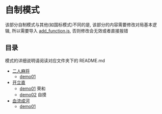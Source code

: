 # 自制模式

该部分自制模式与其他(如国标模式)不同的是, 该部分的内容需要修改对局基本逻辑, 所以需要导入 [add_function.js](../../add_function.js), 否则修改会无效或者直接报错

## 目录

模式的详细说明请阅读对应文件夹下的 README.md

- [二人麻将](二人麻将)
   - [demo01](二人麻将/demo01.js)
- [开立直](开立直)
   - [demo01](开立直/demo01.js) 荣和
   - [demo02](开立直/demo02.js) 自摸
- [血流成河](血流成河)
   - [demo01](血流成河/demo01.js)
